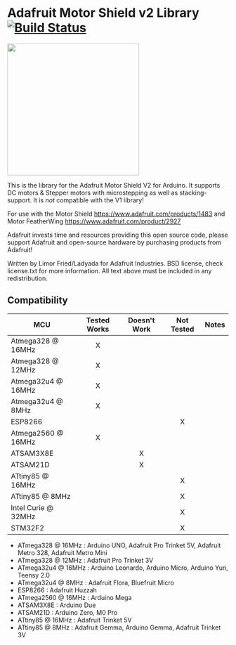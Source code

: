 # Adafruit Motor Shield v2 Library [![Build Status](https://travis-ci.org/adafruit/Adafruit_Motor_Shield_V2_Library.svg?branch=master)](https://travis-ci.org/adafruit/Adafruit_Motor_Shield_V2_Library)

<img src="https://cdn-shop.adafruit.com/1200x900/1438-00.jpg" height="300"/>

This is the library for the Adafruit Motor Shield V2 for Arduino. It supports DC motors & Stepper motors with microstepping as well as stacking-support. It is *not* compatible with the V1 library!

For use with the Motor Shield https://www.adafruit.com/products/1483
and Motor FeatherWing https://www.adafruit.com/product/2927

Adafruit invests time and resources providing this open source code, please support Adafruit and open-source hardware by purchasing products from Adafruit!
 
Written by Limor Fried/Ladyada for Adafruit Industries.
BSD license, check license.txt for more information.
All text above must be included in any redistribution.


<!-- START COMPATIBILITY TABLE -->

## Compatibility

MCU                | Tested Works | Doesn't Work | Not Tested  | Notes
------------------ | :----------: | :----------: | :---------: | -----
Atmega328 @ 16MHz  |      X       |             |            | 
Atmega328 @ 12MHz  |      X       |             |            | 
Atmega32u4 @ 16MHz |      X       |             |            | 
Atmega32u4 @ 8MHz  |      X       |             |            | 
ESP8266            |             |             |     X       | 
Atmega2560 @ 16MHz |      X       |             |            | 
ATSAM3X8E          |             |      X       |            | 
ATSAM21D           |             |      X       |            | 
ATtiny85 @ 16MHz   |             |             |     X       | 
ATtiny85 @ 8MHz    |             |             |     X       | 
Intel Curie @ 32MHz |             |             |     X       | 
STM32F2            |             |             |     X       | 

  * ATmega328 @ 16MHz : Arduino UNO, Adafruit Pro Trinket 5V, Adafruit Metro 328, Adafruit Metro Mini
  * ATmega328 @ 12MHz : Adafruit Pro Trinket 3V
  * ATmega32u4 @ 16MHz : Arduino Leonardo, Arduino Micro, Arduino Yun, Teensy 2.0
  * ATmega32u4 @ 8MHz : Adafruit Flora, Bluefruit Micro
  * ESP8266 : Adafruit Huzzah
  * ATmega2560 @ 16MHz : Arduino Mega
  * ATSAM3X8E : Arduino Due
  * ATSAM21D : Arduino Zero, M0 Pro
  * ATtiny85 @ 16MHz : Adafruit Trinket 5V
  * ATtiny85 @ 8MHz : Adafruit Gemma, Arduino Gemma, Adafruit Trinket 3V

<!-- END COMPATIBILITY TABLE -->
